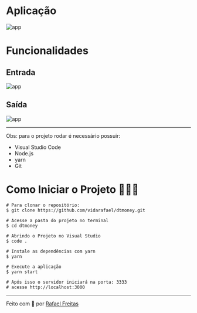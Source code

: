 # Aplicação
![app](https://user-images.githubusercontent.com/73259242/126371632-7aaba763-f788-4eab-bba5-a64464b782e3.png)

# Funcionalidades

## Entrada
![app](https://user-images.githubusercontent.com/73259242/126371741-1ac34c2c-6978-417b-8262-281c089a38f9.png)

## Saída
![app](https://user-images.githubusercontent.com/73259242/126371797-91093888-81c6-4220-b67f-888c1a2fb2b4.png)

<hr>
Obs: para o projeto rodar é necessário possuir:

- Visual Studio Code
- Node.js
- yarn
- Git

# Como Iniciar o Projeto 👨🏻‍💻

```
# Para clonar o repositório:
$ git clone https://github.com/vidarafael/dtmoney.git

# Acesse a pasta do projeto no terminal
$ cd dtmoney

# Abrindo o Projeto no Visual Studio
$ code .

# Instale as dependências com yarn
$ yarn

# Execute a aplicação
$ yarn start

# Após isso o servidor iniciará na porta: 3333
# acesse http://localhost:3000
```
<hr>
Feito com 💜 por <a href="https://www.linkedin.com/in/rafael-freitas-65382420b/">Rafael Freitas</a>
